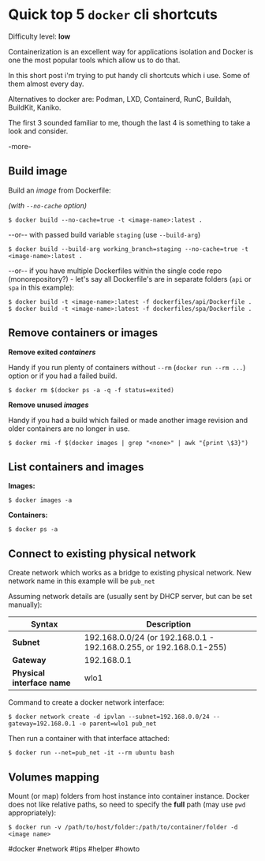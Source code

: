 # Quick top 5 `docker` cli shortcuts

Difficulty level: **low**

Containerization is an excellent way for applications isolation and Docker is
one the most popular tools which allow us to do that.

In this short post i'm trying to put handy cli shortcuts which i use. Some of
them almost every day.

Alternatives to docker are: Podman, LXD, Containerd, RunC, Buildah, BuildKit,
Kaniko.

The first 3 sounded familiar to me, though the last 4 is something to take
a look and consider.

-more-

## Build image

Build an _image_ from Dockerfile:

_(with `--no-cache` option)_
```
$ docker build --no-cache=true -t <image-name>:latest .
```

--or-- with passed build variable `staging` (use `--build-arg`)

```
$ docker build --build-arg working_branch=staging --no-cache=true -t <image-name>:latest .
```

--or-- if you have multiple Dockerfiles within the single code repo
(monorepository?) - let's say all Dockerfile's are in separate folders (`api` or
`spa` in this example):

```
$ docker build -t <image-name>:latest -f dockerfiles/api/Dockerfile .
$ docker build -t <image-name>:latest -f dockerfiles/spa/Dockerfile .
```


## Remove containers or images

**Remove exited _containers_**

Handy if you run plenty of containers without `--rm` (`docker run --rm ...`)
option or if you had a failed build.

```
$ docker rm $(docker ps -a -q -f status=exited)
```

**Remove unused _images_**

Handy if you had  a build which failed or made another image revision and older
containers are no longer in use.

```
$ docker rmi -f $(docker images | grep "<none>" | awk "{print \$3}")
```

## List containers and images

**Images:**
```
$ docker images -a
```

**Containers:**
```
$ docker ps -a
```

## Connect to existing physical network

Create network which works as a bridge to existing physical network. New network
name in this example will be `pub_net`

Assuming network details are (usually sent by DHCP server, but can be set
manually):

|Syntax|Description|
|-|---|
|**Subnet** | 192.168.0.0/24 (or 192.168.0.1 - 192.168.0.255, or 192.168.0.1-255)|
|**Gateway** | 192.168.0.1|
|**Physical interface name**| wlo1|

Command to create a docker network interface:

```
$ docker network create -d ipvlan --subnet=192.168.0.0/24 --gateway=192.168.0.1 -o parent=wlo1 pub_net
```

Then run a container with that interface attached:
```
$ docker run --net=pub_net -it --rm ubuntu bash
```

## Volumes mapping
Mount (or map) folders from host instance into container instance. Docker does
not like relative paths, so need to specify the **full** path (may use `pwd`
appropriately):

```
$ docker run -v /path/to/host/folder:/path/to/container/folder -d <image name>
```


 #docker #network #tips #helper #howto